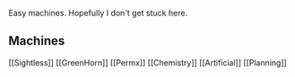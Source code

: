 Easy machines. Hopefully I don't get stuck here.

## Machines
[[Sightless]]
[[GreenHorn]]
[[Permx]]
[[Chemistry]]
[[Artificial]]
[[Planning]]